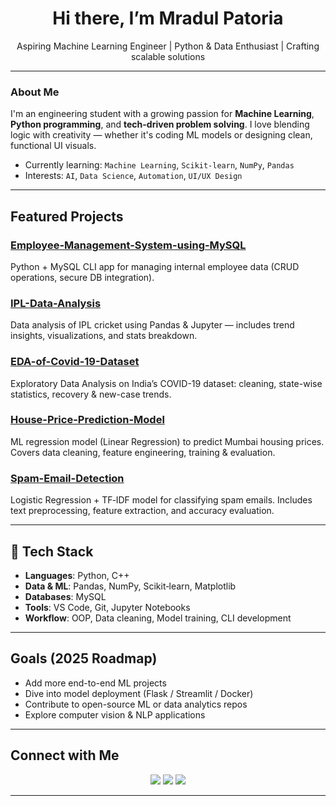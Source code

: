 <h1 align="center">Hi there, I’m Mradul Patoria</h1>
<p align="center">
  Aspiring Machine Learning Engineer | Python & Data Enthusiast | Crafting scalable solutions
</p>

---

### About Me

I'm an engineering student with a growing passion for **Machine Learning**, **Python programming**, and **tech-driven problem solving**. I love blending logic with creativity — whether it's coding ML models or designing clean, functional UI visuals.

- Currently learning: `Machine Learning`, `Scikit-learn`, `NumPy`, `Pandas`
- Interests: `AI`, `Data Science`, `Automation`, `UI/UX Design`

---

## Featured Projects

### [Employee-Management-System-using-MySQL](https://github.com/Mradul9703/Employee-Management-System-using-MySQL)
Python + MySQL CLI app for managing internal employee data (CRUD operations, secure DB integration).

### [IPL-Data-Analysis](https://github.com/Mradul9703/IPL-Data-Analysis)
Data analysis of IPL cricket using Pandas & Jupyter — includes trend insights, visualizations, and stats breakdown.

### [EDA-of-Covid-19-Dataset](https://github.com/Mradul9703/EDA-of-Covid-19-Dataset)
Exploratory Data Analysis on India’s COVID-19 dataset: cleaning, state-wise statistics, recovery & new-case trends.

### [House-Price-Prediction-Model](https://github.com/Mradul9703/House-Price-Prediction-Model)
ML regression model (Linear Regression) to predict Mumbai housing prices. Covers data cleaning, feature engineering, training & evaluation.

### [Spam-Email-Detection](https://github.com/Mradul9703/Spam-Email-Detection)
Logistic Regression + TF‑IDF model for classifying spam emails. Includes text preprocessing, feature extraction, and accuracy evaluation.


---

## 🔧 Tech Stack

- **Languages**: Python, C++  
- **Data & ML**: Pandas, NumPy, Scikit‑learn, Matplotlib 
- **Databases**: MySQL  
- **Tools**: VS Code, Git, Jupyter Notebooks  
- **Workflow**: OOP, Data cleaning, Model training, CLI development

---

## Goals (2025 Roadmap)

- Add more end-to-end ML projects  
- Dive into model deployment (Flask / Streamlit / Docker)  
- Contribute to open-source ML or data analytics repos  
- Explore computer vision & NLP applications  

---

## Connect with Me

<p align="center">
  <a href="mailto:mradulpatoria9703@gmail.com"><img src="https://img.shields.io/badge/Email-D14836?style=for-the-badge&logo=gmail&logoColor=white"/></a>
  <a href="https://www.linkedin.com/in/mradul-patoria/"><img src="https://img.shields.io/badge/LinkedIn-0077B5?style=for-the-badge&logo=linkedin&logoColor=white"/></a>
  <a href="https://github.com/Mradul9703"><img src="https://img.shields.io/badge/GitHub-100000?style=for-the-badge&logo=github&logoColor=white"/></a>
</p>

---
